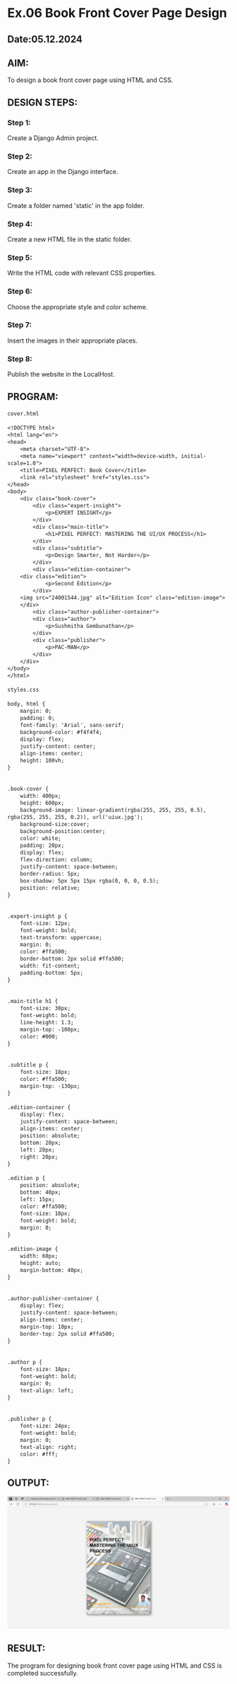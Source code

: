# Ex.06 Book Front Cover Page Design
## Date:05.12.2024

## AIM:
To design a book front cover page using HTML and CSS.

## DESIGN STEPS:

### Step 1:
Create a Django Admin project.

### Step 2:
Create an app in the Django interface.

### Step 3:
Create a folder named 'static' in the app folder.

### Step 4:
Create a new HTML file in the static folder.

### Step 5:
Write the HTML code with relevant CSS properties.

### Step 6:
Choose the appropriate style and color scheme.

### Step 7:
Insert the images in their appropriate places.

### Step 8:
Publish the website in the LocalHost.

## PROGRAM:
```
cover.html

<!DOCTYPE html>
<html lang="en">
<head>
    <meta charset="UTF-8">
    <meta name="viewport" content="width=device-width, initial-scale=1.0">
    <title>PIXEL PERFECT: Book Cover</title>
    <link rel="stylesheet" href="styles.css">
</head>
<body>
    <div class="book-cover">
        <div class="expert-insight">
            <p>EXPERT INSIGHT</p>
        </div>
        <div class="main-title">
            <h1>PIXEL PERFECT: MASTERING THE UI/UX PROCESS</h1>
        </div>
        <div class="subtitle">
            <p>Design Smarter, Not Harder</p>
        </div>
        <div class="edition-container">
	<div class="edition">
            <p>Second Edition</p>
        </div>
	<img src="24001544.jpg" alt="Edition Icon" class="edition-image">
	</div>
        <div class="author-publisher-container">
        <div class="author">
            <p>Sushmitha Gembunathan</p>
        </div>
        <div class="publisher">
            <p>PAC-MAN</p>
        </div>
    </div>
</body>
</html>

styles.css

body, html {
    margin: 0;
    padding: 0;
    font-family: 'Arial', sans-serif;
    background-color: #f4f4f4;
    display: flex;
    justify-content: center;
    align-items: center;
    height: 100vh;
}


.book-cover {
    width: 400px;
    height: 600px;
    background-image: linear-gradient(rgba(255, 255, 255, 0.5), rgba(255, 255, 255, 0.2)), url('uiux.jpg');
    background-size:cover;
    background-position:center;
    color: white;
    padding: 20px;
    display: flex;
    flex-direction: column;
    justify-content: space-between;
    border-radius: 5px;
    box-shadow: 5px 5px 15px rgba(0, 0, 0, 0.5);
    position: relative;
}


.expert-insight p {
    font-size: 12px;
    font-weight: bold;
    text-transform: uppercase;
    margin: 0;
    color: #ffa500;
    border-bottom: 2px solid #ffa500;
    width: fit-content;
    padding-bottom: 5px;
}


.main-title h1 {
    font-size: 30px;
    font-weight: bold;
    line-height: 1.3;
    margin-top: -100px;
    color: #000;
}


.subtitle p {
    font-size: 18px;
    color: #ffa500;
    margin-top: -130px;
}

.edition-container {
    display: flex;
    justify-content: space-between;
    align-items: center;
    position: absolute;
    bottom: 20px;
    left: 20px;
    right: 20px;
}

.edition p {
    position: absolute;
    bottom: 40px;
    left: 15px;
    color: #ffa500;
    font-size: 18px;
    font-weight: bold;
    margin: 0;
}

.edition-image {
    width: 60px;
    height: auto;
    margin-bottom: 40px;
}


.author-publisher-container {
    display: flex;
    justify-content: space-between;
    align-items: center;
    margin-top: 10px;
    border-top: 2px solid #ffa500;
}


.author p {
    font-size: 18px;
    font-weight: bold;
    margin: 0;
    text-align: left;
}


.publisher p {
    font-size: 24px;
    font-weight: bold;
    margin: 0;
    text-align: right;
    color: #fff;
}

```
## OUTPUT:
![alt text](cover.png)

## RESULT:
The program for designing book front cover page using HTML and CSS is completed successfully.
